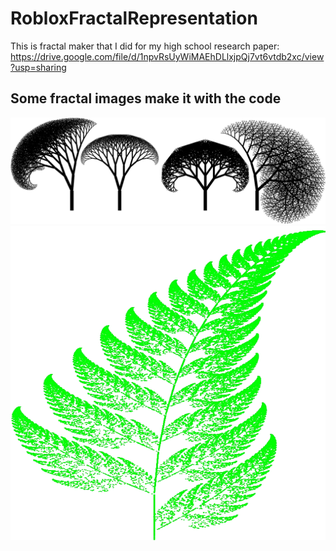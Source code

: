 # RobloxFractalRepresentation
This is fractal maker that I did for my high school research paper:
https://drive.google.com/file/d/1npvRsUyWiMAEhDLlxjpQj7vt6vtdb2xc/view?usp=sharing

## Some fractal images make it with the code
<img src="images/treeFractal.png" alt="Fractal1">
<img src="images/barnsleyFern.png" alt="Fractal2">
